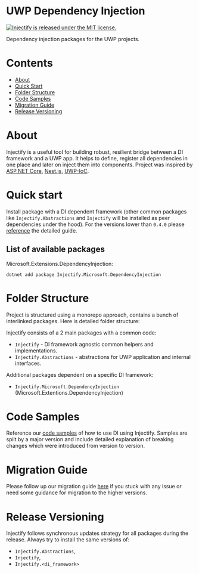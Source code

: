 # UWP Dependency Injection

<p align="left">
  <a href="https://github.com/vladhrapov/uwp-dependency-injection/blob/master/LICENSE">
    <img src="https://img.shields.io/badge/license-MIT-blue.svg" alt="Injectify is released under the MIT license." />
  </a>
</p>

Dependency injection packages for the UWP projects.

# Contents

<!--ts-->

- [About](#about)
- [Quick Start](#quick-start)
- [Folder Structure](#folder-structure)
- [Code Samples](#code-samples)
- [Migration Guide](#migration-guide)
- [Release Versioning](#release-versioning)

<!--te-->

# About

Injectify is a useful tool for building robust, resilient bridge between a DI framework and a UWP app. It helps to define, register all dependencies in one place and later on inject them into components. Project was inspired by [ASP.NET Core](https://docs.microsoft.com/en-us/aspnet/core/?view=aspnetcore-3.1), [Nest.js](https://nestjs.com/), [UWP-IoC](https://github.com/MrCSharp22/UWP-IoC).

# Quick start

Install package with a DI dependent framework (other common packages like `Injectify.Abstractions` and `Injectify` will be installed as peer dependencies under the hood). For the versions lower than `0.4.0` please [reference](./docs/QUICK_START.md) the detailed guide.

## List of available packages

Microsoft.Extensions.DependencyInjection:

```
dotnet add package Injectify.Microsoft.DependencyInjection
```



# Folder Structure

Project is structured using a monorepo approach, contains a bunch of interlinked packages. Here is detailed folder structure:

Injectify consists of a 2 main packages with a common code:
 - `Injectify` - DI framework agnostic common helpers and implementations.
 - `Injectify.Abstractions` - abstractions for UWP application and internal interfaces.

Additional packages dependent on a specific DI framework:
 - `Injectify.Microsoft.DependencyInjection` (Microsoft.Extentions.DependencyInjection)

# Code Samples

Reference our [code samples](./docs/SAMPLES.md) of how to use DI using Injectify. Samples are split by a major version and include detailed explanation of breaking changes which were introduced from version to version.

# Migration Guide

Please follow up our migration guide [here](./docs/MIGRATION.md) if you stuck with any issue or need some guidance for migration to the higher versions.

# Release Versioning

Injectify follows synchronous updates strategy for all packages during the release. Always try to install the same versions of:
- `Injectify.Abstractions`,
- `Injectify`,
- `Injectify.<di_framework>`
